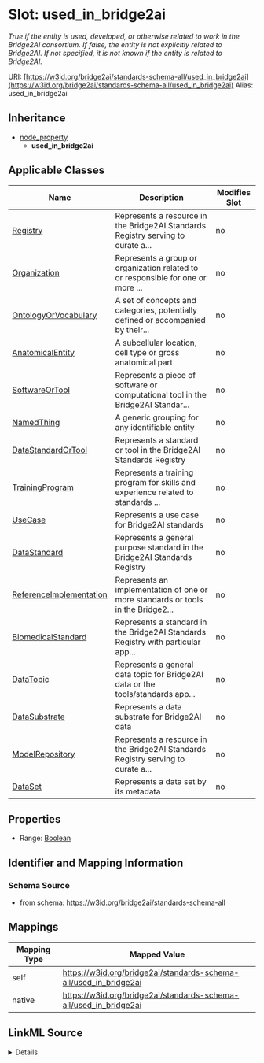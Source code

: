 

# Slot: used_in_bridge2ai 


_True if the entity is used, developed, or otherwise related to work in the Bridge2AI consortium. If false, the entity is not explicitly related to Bridge2AI. If not specified, it is not known if the entity is related to Bridge2AI._





URI: [https://w3id.org/bridge2ai/standards-schema-all/used_in_bridge2ai](https://w3id.org/bridge2ai/standards-schema-all/used_in_bridge2ai)
Alias: used_in_bridge2ai


## Inheritance

* [node_property](node_property.md)
    * **used_in_bridge2ai**






## Applicable Classes

| Name | Description | Modifies Slot |
| --- | --- | --- |
| [Registry](Registry.md) | Represents a resource in the Bridge2AI Standards Registry serving to curate a... |  no  |
| [Organization](Organization.md) | Represents a group or organization related to or responsible for one or more ... |  no  |
| [OntologyOrVocabulary](OntologyOrVocabulary.md) | A set of concepts and categories, potentially defined or accompanied by their... |  no  |
| [AnatomicalEntity](AnatomicalEntity.md) | A subcellular location, cell type or gross anatomical part |  no  |
| [SoftwareOrTool](SoftwareOrTool.md) | Represents a piece of software or computational tool in the Bridge2AI Standar... |  no  |
| [NamedThing](NamedThing.md) | A generic grouping for any identifiable entity |  no  |
| [DataStandardOrTool](DataStandardOrTool.md) | Represents a standard or tool in the Bridge2AI Standards Registry |  no  |
| [TrainingProgram](TrainingProgram.md) | Represents a training program for skills and experience related to standards ... |  no  |
| [UseCase](UseCase.md) | Represents a use case for Bridge2AI standards |  no  |
| [DataStandard](DataStandard.md) | Represents a general purpose standard in the Bridge2AI Standards Registry |  no  |
| [ReferenceImplementation](ReferenceImplementation.md) | Represents an implementation of one or more standards or tools in the Bridge2... |  no  |
| [BiomedicalStandard](BiomedicalStandard.md) | Represents a standard in the Bridge2AI Standards Registry with particular app... |  no  |
| [DataTopic](DataTopic.md) | Represents a general data topic for Bridge2AI data or the tools/standards app... |  no  |
| [DataSubstrate](DataSubstrate.md) | Represents a data substrate for Bridge2AI data |  no  |
| [ModelRepository](ModelRepository.md) | Represents a resource in the Bridge2AI Standards Registry serving to curate a... |  no  |
| [DataSet](DataSet.md) | Represents a data set by its metadata |  no  |







## Properties

* Range: [Boolean](Boolean.md)





## Identifier and Mapping Information







### Schema Source


* from schema: https://w3id.org/bridge2ai/standards-schema-all




## Mappings

| Mapping Type | Mapped Value |
| ---  | ---  |
| self | https://w3id.org/bridge2ai/standards-schema-all/used_in_bridge2ai |
| native | https://w3id.org/bridge2ai/standards-schema-all/used_in_bridge2ai |




## LinkML Source

<details>
```yaml
name: used_in_bridge2ai
description: True if the entity is used, developed, or otherwise related to work in
  the Bridge2AI consortium. If false, the entity is not explicitly related to Bridge2AI.
  If not specified, it is not known if the entity is related to Bridge2AI.
from_schema: https://w3id.org/bridge2ai/standards-schema-all
rank: 1000
is_a: node_property
domain: NamedThing
alias: used_in_bridge2ai
domain_of:
- NamedThing
range: boolean

```
</details>